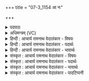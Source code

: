 +++
title = "07-3_1154 आ नः"

+++
<details><summary>पदपाठः</summary>

आ꣢। नः꣣। सोम। सं꣡यत꣢म्। स꣣म्। य꣡त꣢꣯म्। पि꣣प्यु꣡षी꣢म्। इ꣡ष꣢꣯म्। इ꣡न्दो꣢꣯। प꣡व꣢꣯स्व। प꣡व꣢꣯मानः। ऊ꣣र्मि꣡णा꣢। या। नः꣣। दो꣡ह꣢꣯ते। त्रिः। अ꣡ह꣢꣯न्। अ। ह꣣न्। अ꣡स꣢꣯श्चुषी। अ। स꣣श्चुषी। क्षुम꣢त्। वा꣡ज꣢꣯वत्। म꣡धु꣢꣯मत्। सु꣣वी꣡र्य꣢म्। सु꣣। वी꣡र्य꣢꣯म्। ११५४।
</details>

<details><summary>अधिमन्त्रम् (VC)</summary>

- पवमानः सोमः
- सिकता निवावरी
- जगती
- निषादः
</details>

<details><summary>हिन्दी : आचार्य रामनाथ वेदालंकार - विषयः</summary>

अगले मन्त्र में परमात्मा से प्रार्थना की गयी है।
</details>

<details><summary>हिन्दी : आचार्य रामनाथ वेदालंकार - पदार्थः</summary>

पदार्थान्वयभाषाः -  हे(इन्दो)तेजस्वी,आनन्द-रस से भिगोनेवाले, (पवमान)पवित्रतादायक, (सोम)रस के भण्डार,जगत्स्रष्टा परमात्मन्!आप(नः)हमारे लिए(संयतम्)सुबद्ध, (पिप्युषीम्)अतिशय समृद्ध(इषम्)अभीष्ट सम्पत्ति को(ऊर्मिणा)तरङ्गरूप में(पवस्व)प्रवाहित कीजिए, (या)जो सम्पत्ति(असश्चुषी)बिना प्रतिबन्ध के(नः)हमारे लिए(अहन्)दिन में(त्रिः)तीन बार अर्थात् सोमयाग के तीनों सवनों में(क्षुमत्)निवासगृह से युक्त, (वाजवत्)अन्न,धन,विज्ञान से युक्त, (मधुमत्)मधुर(सुवीर्यम्)श्रेष्ठ वीरता से युक्त फल को(दोहते)दुहे,प्रदान करे ॥३॥
</details>

<details><summary>हिन्दी : आचार्य रामनाथ वेदालंकार - भावार्थः</summary>

भावार्थभाषाः -  परमेश्वर की कृपा से हम पुरुषार्थी लोग अधिकाधिक भौतिक और आध्यात्मिक सम्पत्ति प्राप्त करें ॥३॥
</details>

<details><summary>संस्कृत : आचार्य रामनाथ वेदालंकार - विषयः</summary>

अथ परमात्मानं प्रार्थयते।
</details>

<details><summary>संस्कृत : आचार्य रामनाथ वेदालंकार - पदार्थः</summary>

पदार्थान्वयभाषाः -  हे(इन्दो)तेजस्विन्,आनन्दरसेन क्लेदक, (पवमान)पवित्रतादायक(सोम)रसागार जगत्स्रष्टः परमात्मन्!त्वम्(नः)अस्मभ्यम्(संयतम्)सुबद्धाम्, (पिप्युषीम्)अतिशयेन प्रवृद्धाम्(इषम्)अभीष्टसंपत्तिम्(ऊर्मिणा)तरङ्गेण(पवस्व)प्रवाहय, (या)सम्पत्तिः(असश्चुषी)अप्रतिबन्धा सती।[सश्चतिः गतिकर्मा। निघं० २।१४।] (नः)अस्मभ्यम्(अहन्)अहनि(त्रिः)त्रिवारम्,सोमयागस्य त्रिष्वपि सवनेषु(क्षुमत्)निवासगृहयुक्तम्, (वाजवत्)अन्नधनविज्ञानयुक्तम्, (मधुमत्)मधुरम्, (सुवीर्यम्)सुवीर्योपेतं फलम्(दोहते)दुग्धाम्।[दुह प्रपूरणे,लेट्]॥३॥
</details>

<details><summary>संस्कृत : आचार्य रामनाथ वेदालंकार - भावार्थः</summary>

भावार्थभाषाः -  परमेश्वरकृपया पुरुषार्थिनो वयम् प्रचुरप्रचुरां भौतिकीमाध्यात्मिकीं च सम्पदं प्राप्नुयाम ॥३॥
</details>

<details><summary>संस्कृत : आचार्य रामनाथ वेदालंकार - पादटिप्पनी</summary>

टिप्पणी:   १.ऋ० ९।८६।१८,‘संयन्तं॑’,‘पव॑मानो अ॒स्रिध॑म्’इति पाठः।
</details>